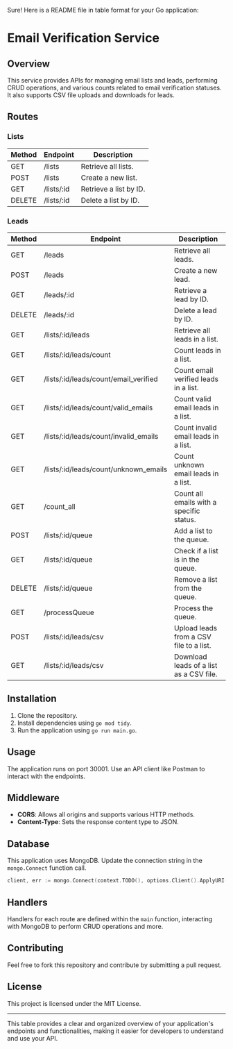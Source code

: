 Sure! Here is a README file in table format for your Go application:

# Email Verification Service

## Overview

This service provides APIs for managing email lists and leads, performing CRUD operations, and various counts related to email verification statuses. It also supports CSV file uploads and downloads for leads.

## Routes

### Lists

| Method | Endpoint                  | Description                                    |
|--------|---------------------------|------------------------------------------------|
| GET    | /lists                    | Retrieve all lists.                            |
| POST   | /lists                    | Create a new list.                             |
| GET    | /lists/:id                | Retrieve a list by ID.                         |
| DELETE | /lists/:id                | Delete a list by ID.                           |

### Leads

| Method | Endpoint                      | Description                                            |
|--------|-------------------------------|--------------------------------------------------------|
| GET    | /leads                        | Retrieve all leads.                                    |
| POST   | /leads                        | Create a new lead.                                     |
| GET    | /leads/:id                    | Retrieve a lead by ID.                                 |
| DELETE | /leads/:id                    | Delete a lead by ID.                                   |
| GET    | /lists/:id/leads              | Retrieve all leads in a list.                          |
| GET    | /lists/:id/leads/count        | Count leads in a list.                                 |
| GET    | /lists/:id/leads/count/email_verified | Count email verified leads in a list.            |
| GET    | /lists/:id/leads/count/valid_emails   | Count valid email leads in a list.               |
| GET    | /lists/:id/leads/count/invalid_emails | Count invalid email leads in a list.             |
| GET    | /lists/:id/leads/count/unknown_emails | Count unknown email leads in a list.             |
| GET    | /count_all                   | Count all emails with a specific status.               |
| POST   | /lists/:id/queue              | Add a list to the queue.                               |
| GET    | /lists/:id/queue              | Check if a list is in the queue.                       |
| DELETE | /lists/:id/queue              | Remove a list from the queue.                          |
| GET    | /processQueue                 | Process the queue.                                     |
| POST   | /lists/:id/leads/csv          | Upload leads from a CSV file to a list.                |
| GET    | /lists/:id/leads/csv          | Download leads of a list as a CSV file.                |

## Installation

1. Clone the repository.
2. Install dependencies using `go mod tidy`.
3. Run the application using `go run main.go`.

## Usage

The application runs on port 30001. Use an API client like Postman to interact with the endpoints.

## Middleware

- **CORS**: Allows all origins and supports various HTTP methods.
- **Content-Type**: Sets the response content type to JSON.

## Database

This application uses MongoDB. Update the connection string in the `mongo.Connect` function call.

```go
client, err := mongo.Connect(context.TODO(), options.Client().ApplyURI("mongodb+srv://<username>:<password>@cluster0.isymvpw.mongodb.net/email_verify2"))
```

## Handlers

Handlers for each route are defined within the `main` function, interacting with MongoDB to perform CRUD operations and more.

## Contributing

Feel free to fork this repository and contribute by submitting a pull request.

## License

This project is licensed under the MIT License.

---

This table provides a clear and organized overview of your application's endpoints and functionalities, making it easier for developers to understand and use your API.